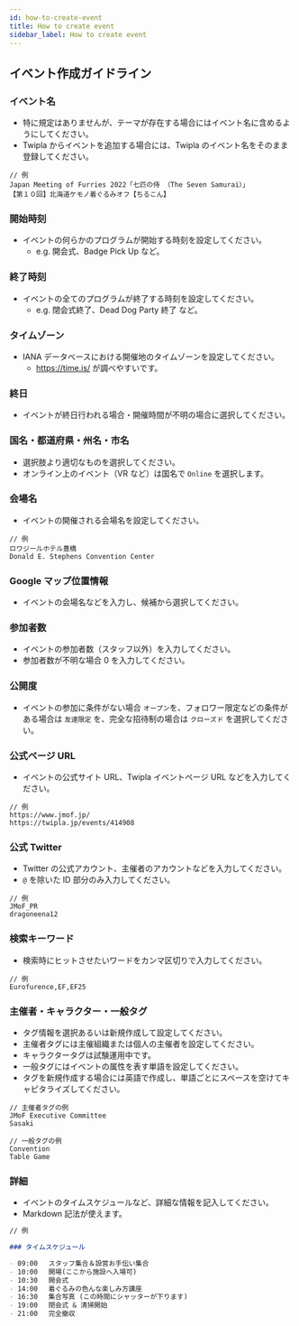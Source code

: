 ```yaml
---
id: how-to-create-event
title: How to create event
sidebar_label: How to create event
---
```


## イベント作成ガイドライン

### イベント名

- 特に規定はありませんが、テーマが存在する場合にはイベント名に含めるようにしてください。
- Twipla からイベントを追加する場合には、Twipla のイベント名をそのまま登録してください。

```
// 例
Japan Meeting of Furries 2022「七匹の侍 （The Seven Samurai）」
【第１０回】北海道ケモノ着ぐるみオフ【ちるこん】
```

### 開始時刻

- イベントの何らかのプログラムが開始する時刻を設定してください。
  - e.g. 開会式、Badge Pick Up など。

### 終了時刻

- イベントの全てのプログラムが終了する時刻を設定してください。
  - e.g. 閉会式終了、Dead Dog Party 終了 など。

### タイムゾーン

- IANA データベースにおける開催地のタイムゾーンを設定してください。
  - https://time.is/ が調べやすいです。

### 終日

- イベントが終日行われる場合・開催時間が不明の場合に選択してください。

### 国名・都道府県・州名・市名

- 選択肢より適切なものを選択してください。
- オンライン上のイベント（VR など）は国名で `Online` を選択します。

### 会場名

- イベントの開催される会場名を設定してください。

```
// 例
ロワジールホテル豊橋
Donald E. Stephens Convention Center
```

### Google マップ位置情報

- イベントの会場名などを入力し、候補から選択してください。

### 参加者数

- イベントの参加者数（スタッフ以外）を入力してください。
- 参加者数が不明な場合 0 を入力してください。

### 公開度

- イベントの参加に条件がない場合 `オープン`を、フォロワー限定などの条件がある場合は `友達限定` を、完全な招待制の場合は `クローズド` を選択してください。

### 公式ページ URL

- イベントの公式サイト URL、Twipla イベントページ URL などを入力してください。

```
// 例
https://www.jmof.jp/
https://twipla.jp/events/414908
```

### 公式 Twitter

- Twitter の公式アカウント、主催者のアカウントなどを入力してください。
- `@` を除いた ID 部分のみ入力してください。

```
// 例
JMoF_PR
dragoneena12
```

### 検索キーワード

- 検索時にヒットさせたいワードをカンマ区切りで入力してください。

```
// 例
Eurofurence,EF,EF25
```

### 主催者・キャラクター・一般タグ

- タグ情報を選択あるいは新規作成して設定してください。
- 主催者タグには主催組織または個人の主催者を設定してください。
- キャラクタータグは試験運用中です。
- 一般タグにはイベントの属性を表す単語を設定してください。
- タグを新規作成する場合には英語で作成し、単語ごとにスペースを空けてキャピタライズしてください。

```
// 主催者タグの例
JMoF Executive Committee
Sasaki

// 一般タグの例
Convention
Table Game
```

### 詳細

- イベントのタイムスケジュールなど、詳細な情報を記入してください。
- Markdown 記法が使えます。

```markdown
// 例

### タイムスケジュール

- 09:00 　スタッフ集合＆設営お手伝い集合
- 10:00 　開場(ここから施設へ入場可)
- 10:30 　開会式
- 14:00 　着ぐるみの色んな楽しみ方講座
- 16:30 　集合写真 (この時間にシャッターが下ります)
- 19:00 　閉会式 & 清掃開始
- 21:00 　完全撤収
```
